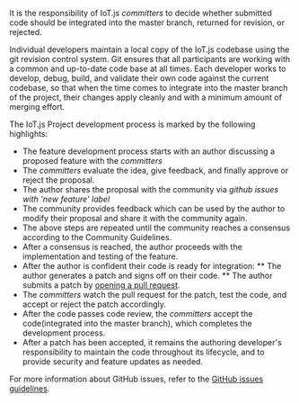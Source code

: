 It is the responsibility of IoT.js _committers_ to decide whether submitted code should be integrated into the master branch, returned for revision, or rejected.

Individual developers maintain a local copy of the IoT.js codebase using the git revision control system. Git ensures that all participants are working with a common and up-to-date code base at all times. Each developer works to develop, debug, build, and validate their own code against the current codebase, so that when the time comes to integrate into the master branch of the project, their changes apply cleanly and with a minimum amount of merging effort.

The IoT.js Project development process is marked by the following highlights:
* The feature development process starts with an author discussing a proposed feature with the _committers_
* The _committers_ evaluate the idea, give feedback, and finally approve or reject the proposal.
* The author shares the proposal with the community via _github issues with 'new feature' label_
* The community provides feedback which can be used by the author to modify their proposal and share it with the community again.
* The above steps are repeated until the community reaches a consensus according to the Community Guidelines.
* After a consensus is reached, the author proceeds with the implementation and testing of the feature.
* After the author is confident their code is ready for integration:
  ** The author generates a patch and signs off on their code.
  ** The author submits a patch by [opening a pull request](https://guides.github.com/activities/hello-world/#pr).
* The _committers_ watch the pull request for the patch, test the code, and accept or reject the patch accordingly.
* After the code passes code review, the _committers_ accept the code(integrated into the master branch), which completes the development process.
* After a patch has been accepted, it remains the authoring developer's responsibility to maintain the code throughout its lifecycle, and to provide security and feature updates as needed.

For more information about GitHub issues, refer to the [GitHub issues guidelines](https://guides.github.com/features/issues/).